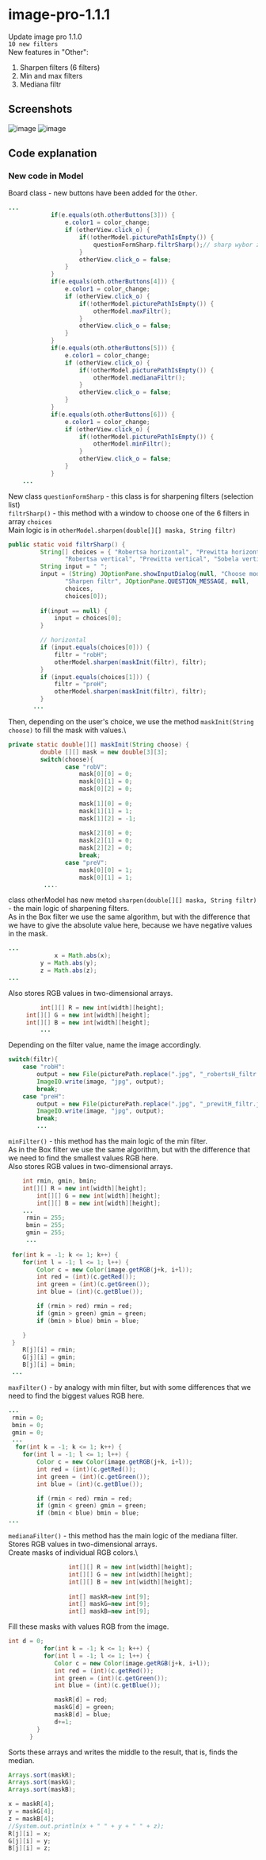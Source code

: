 # image-pro-1.1.1
Update image pro 1.1.0\
```10 new filters```\
New features in "Other":
1. Sharpen filters (6 filters)
2. Min and max filters
3. Mediana filtr
## Screenshots 
![image](https://user-images.githubusercontent.com/72127610/117660640-b3d51480-b19d-11eb-8861-85c40c9c3c75.png)
![image](https://user-images.githubusercontent.com/72127610/117660668-b9caf580-b19d-11eb-8c0d-e68aae4255ff.png)
## Code explanation
### New code in Model
Board class - new buttons have been added for the ```Other```.
```java
...
			if(e.equals(oth.otherButtons[3])) {
				e.color1 = color_change;
				if (otherView.click_o) {
					if(!otherModel.picturePathIsEmpty()) {
						questionFormSharp.filtrSharp();// sharp wybor z 4
					}
					otherView.click_o = false;
				}
			}
			if(e.equals(oth.otherButtons[4])) {
				e.color1 = color_change;
				if (otherView.click_o) {
					if(!otherModel.picturePathIsEmpty()) {
						otherModel.maxFiltr();
					}
					otherView.click_o = false;
				}
			}
			if(e.equals(oth.otherButtons[5])) {
				e.color1 = color_change;
				if (otherView.click_o) {
					if(!otherModel.picturePathIsEmpty()) {
						otherModel.medianaFiltr();
					}
					otherView.click_o = false;
				}
			}
			if(e.equals(oth.otherButtons[6])) {
				e.color1 = color_change;
				if (otherView.click_o) {
					if(!otherModel.picturePathIsEmpty()) {
						otherModel.minFiltr();
					}
					otherView.click_o = false;
				}
			}
    ...
```
New class ```questionFormSharp``` - this class is for sharpening filters (selection list)\
```filtrSharp()``` - this method with a window to choose one of the 6 filters in array ```choices```\
Main logic is in ```otherModel.sharpen(double[][] maska, String filtr)```
```java
public static void filtrSharp() {
		 String[] choices = { "Robertsa horizontal", "Prewitta horizontal", "Sobela horizontal",
				"Robertsa vertical", "Prewitta vertical", "Sobela vertical", "Laplace’a" };
		 String input = " ";
		 input = (String) JOptionPane.showInputDialog(null, "Choose mode",
	            "Sharpen filtr", JOptionPane.QUESTION_MESSAGE, null,
	            choices, 
	            choices[0]);
			 
		 if(input == null) {
			 input = choices[0];
		 }

		 // horizontal
		 if (input.equals(choices[0])) {
			 filtr = "robH";
		     otherModel.sharpen(maskInit(filtr), filtr);
		 }
		 if (input.equals(choices[1])) {
			 filtr = "preH";
			 otherModel.sharpen(maskInit(filtr), filtr);
		 }
       ...
```
Then, depending on the user's choice, we use the method ```maskInit(String choose)``` to fill the mask with values.\
```java
private static double[][] maskInit(String choose) {
		 double [][] mask = new double[3][3];
		 switch(choose){
		 		case "robV":
		 			mask[0][0] = 0;
		 			mask[0][1] = 0;
		 			mask[0][2] = 0;
		 			
		 			mask[1][0] = 0;
		 			mask[1][1] = 1;
		 			mask[1][2] = -1;
		 			
		 			mask[2][0] = 0;
		 			mask[2][1] = 0;
		 			mask[2][2] = 0;
		 			break;
		 		case "preV":
		 			mask[0][0] = 1;
		 			mask[0][1] = 1;
          ....
```
class otherModel has new metod ```sharpen(double[][] maska, String filtr)``` - the main logic of sharpening filters.\
As in the Box filter we use the same algorithm, but with the difference that we have to give the absolute value here, because we have negative values in the mask.
```java
...
             x = Math.abs(x);
	     y = Math.abs(y);
	     z = Math.abs(z);
...
```
Also stores RGB values in two-dimensional arrays.
```java
         int[][] R = new int[width][height];
	 int[][] G = new int[width][height];
	 int[][] B = new int[width][height];
         ...
```
Depending on the filter value, name the image accordingly.
```java
switch(filtr){
	case "robH":
 		output = new File(picturePath.replace(".jpg", "_robertsH_filtr.jpg"));
 		ImageIO.write(image, "jpg", output);
 		break;
	case "preH":
 		output = new File(picturePath.replace(".jpg", "_prewitH_filtr.jpg"));
 		ImageIO.write(image, "jpg", output);
 		break;
		...
```
```minFilter()``` - this method has the main logic of the min filter.\
As in the Box filter we use the same algorithm, but with the difference that we need to find the smallest values RGB here.\
Also stores RGB values in two-dimensional arrays.
```java
	int rmin, gmin, bmin;
	int[][] R = new int[width][height];
        int[][] G = new int[width][height];
        int[][] B = new int[width][height];
	...
	 rmin = 255;
	 bmin = 255;
	 gmin = 255;
	 ...
	 
 for(int k = -1; k <= 1; k++) {
 	for(int l = -1; l <= 1; l++) {
	 	Color c = new Color(image.getRGB(j+k, i+l));
	 	int red = (int)(c.getRed());
	 	int green = (int)(c.getGreen());
	 	int blue = (int)(c.getBlue());

		if (rmin > red) rmin = red;
	 	if (gmin > green) gmin = green;
	 	if (bmin > blue) bmin = blue;

 	}
 }
 	R[j][i] = rmin;
	G[j][i] = gmin;
	B[j][i] = bmin;
 ...
```
```maxFilter()``` - by analogy with min filter, but with some differences that we need to find the biggest values RGB here.
```java
...
 rmin = 0;
 bmin = 0;
 gmin = 0;
 ...
  for(int k = -1; k <= 1; k++) {
 	for(int l = -1; l <= 1; l++) {
	 	Color c = new Color(image.getRGB(j+k, i+l));
	 	int red = (int)(c.getRed());
	 	int green = (int)(c.getGreen());
	 	int blue = (int)(c.getBlue());

  		if (rmin < red) rmin = red;
  		if (gmin < green) gmin = green;
  		if (bmin < blue) bmin = blue;
...
```
```medianaFilter()``` - this method has the main logic of the mediana filter.\
Stores RGB values in two-dimensional arrays.\
Create masks of individual RGB colors.\
```java
			     int[][] R = new int[width][height];
			     int[][] G = new int[width][height];
			     int[][] B = new int[width][height];
				 
			     int[] maskR=new int[9];
			     int[] maskG=new int[9];
			     int[] maskB=new int[9];
```
Fill these masks with values RGB from the image.
```java
int d = 0;
	      for(int k = -1; k <= 1; k++) {
		  for(int l = -1; l <= 1; l++) {
			 Color c = new Color(image.getRGB(j+k, i+l));
			 int red = (int)(c.getRed());
			 int green = (int)(c.getGreen());
			 int blue = (int)(c.getBlue());

			 maskR[d] = red;
			 maskG[d] = green;
			 maskB[d] = blue;
			 d+=1;
		}
	  }
```
Sorts these arrays and writes the middle to the result, that is, finds the median.
```java
Arrays.sort(maskR);
Arrays.sort(maskG);
Arrays.sort(maskB);

x = maskR[4];
y = maskG[4];
z = maskB[4];
//System.out.println(x + " " + y + " " + z);
R[j][i] = x;
G[j][i] = y;
B[j][i] = z;
```
